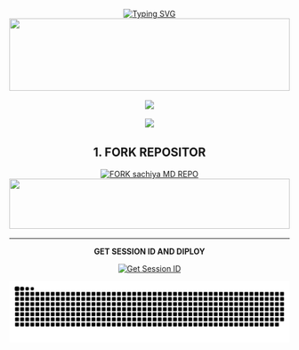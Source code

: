 
<div align="center">

 [![Typing SVG](https://readme-typing-svg.herokuapp.com?font=Rockstar-ExtraBold&color=F01&lines=ＳＡＣＨＩＹＡ+ＭＤ+)](https://git.io/typing-svg)
<img src="" height="130" width="100%">

<p align="center">
 <img src="https://i.imgur.com/WyjeULm.jpeg"  width="750px">



<a href="https://whatsapp.com/channel/0029Vao7dOmDOQISArwnHT0e"><img src="https://img.shields.io/badge/Join%20Our%20WhatsApp%20Channel-green"  width="350"></a>



## 1. FORK REPOSITOR



<a href="https://github.com/asitha13/Sachintha-prashan/fork"><img src="https://img.shields.io/badge/Fork%20Repo-blue" alt="FORK sachiya MD REPO" width="150"></a>
</br>
<img src="https://i.imgur.com/dBaSKWF.gif" height="90" width="100%">
<br>


<hr>
<b>GET SESSION ID  AND DIPLOY </b>

<a href='https://sachiya-bot.tiiny.site/' target="_blank"><img alt='Get Session ID' src='https://img.shields.io/badge/Click here to get your session id-blue?style=for-the-badge&logo=opencv&logoColor=white'/></a>


<!--
<a href = "https://gpt-qr-code.onrender.com/elisa"> <img src = "/repo-data/elisa scan qr code.svg" width="150" height="70" > </a></br>
    OR   
<a href = "https://queen-elisa-qr-pair.onrender.com/"> <img src = "/repo-data/elisa pair code.svg" width="150" height="70" > </a>
</br>
    OR
    -->

</details>

<p align="center">
<img src="https://github.com/Platane/snk/raw/output/github-contribution-grid-snake.svg" alt="nz" width="700"/>
</p>
